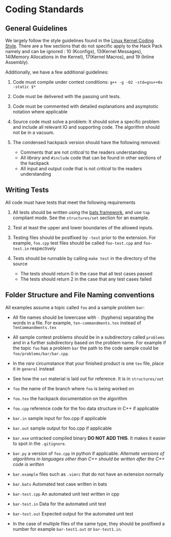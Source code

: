 # Coding Standards

## General Guidelines

We largely follow the style guidelines found in the [Linux Kernel Coding
Style][Linux].  There are a few sections that do not specific apply to the
Hack Pack namely and can be ignored : 10 (Kconfigs), 13(Kernel Messages),
14(Memory Allocations in the Kernel), 17(Kernel Macros), and 19 (Inline
Assembly).

Additionally, we have a few additional guidelines:


1.  Code must compile under contest conditions: `g++ -g -O2 -std=gnu++0x -static $*`
2.  Code must be delivered with the passing unit tests.
3.  Code must be commented with detailed explanations and asymptotic notation
    where applicable
4.  Source code must solve a problem:  It should solve a specific problem and
    include all relevant IO and supporting code.  The algorithm should not be in
    a vacuum.
5.  The condensed hackpack version should have the following removed:

    -   Comments that are not _critical_ to the readers understanding
    -   All _library_ and `#include` code that can be found in other sections of the hackpack
    -   All input and output code that is not _critical_ to the readers
        understanding

## Writing Tests
All code must have tests that meet the following requirements

1.	All tests should be written using the [bats framework][bats], and use `tap`
	compliant mode. See the `structures/set` section for an example.
2.  Test at least the upper and lower boundaries of the allowed inputs.
3.  Testing files should be postfixed by `-test` prior to the extension.  For
    example,  `foo.cpp` test files should be called `foo-test.cpp` and
    `foo-test.in` respectively
4.  Tests should be runnable by calling `make test` in the directory of the source

    +   The tests should return 0 in the case that all test cases passed
    +   The tests should return 2 in the case that any test cases failed

## Folder Structure and File Naming conventions
All examples assume a topic called `foo` and a sample problem `bar`:

+	All file names should be lowercase with `-` (hyphens) separating the words
	in a file.  For example, `ten-commandments.tex` instead of
	`TenCommandments.tex`
+	All sample contest problems should be in a subdirectory called `problems`
	and in a further subdirectory based on the problem name.  For example if the
	topic `foo` has a problem `bar` the path to the code sample could be `foo/problems/bar/bar.cpp`.
+	In the _rare_ circumstance that your finished product is one `tex` file,
	place it in `general` instead
+	See how the `set` material is laid out for reference.  It is in
	`structures/set`


+	`foo` the name of the branch where `foo` is being worked on
+	`foo.tex` the hackpack documentation on the algorithm
+	`foo.cpp` reference code for the foo data structure in C++ if applicable
+	`bar.in`  sample input for foo.cpp if applicable
+	`bar.out` sample output for foo.cpp if applicable
+	`bar.exe` untracked compiled binary __DO NOT ADD THIS__.  It makes it
	easier to spot in the `.gitignore`.
+	`bar.py`  a version of `foo.cpp` in python if applicable. _Alternate
	versions of algorithms in languages other than C++ should be written after
	the C++ code is written_
+	`bar.example` files such as `.vimrc` that do not have an extension normally
+	`bar.bats` Automated test case written in bats
+	`bar-test.cpp` An automated unit test written in cpp
+	`bar-test.in`  Data for the automated unit test
+	`bar-test.out` Expected output for the automated unit test
+	In the case of multiple files of the same type, they should be postfixed a
	number for example `bar-test1.out` or `bar-test1.in`.

[Linux]: https://www.kernel.org/doc/Documentation/CodingStyle
[bats]: https://github.com/sstephenson/bats
